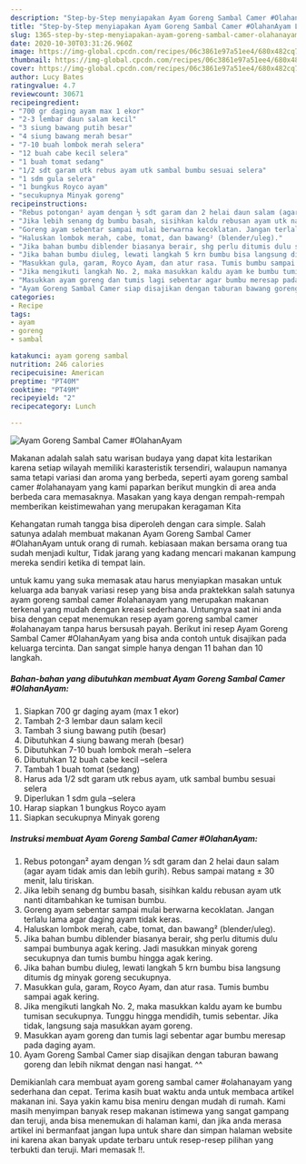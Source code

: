 ```yaml
---
description: "Step-by-Step menyiapakan Ayam Goreng Sambal Camer #OlahanAyam Luar biasa"
title: "Step-by-Step menyiapakan Ayam Goreng Sambal Camer #OlahanAyam Luar biasa"
slug: 1365-step-by-step-menyiapakan-ayam-goreng-sambal-camer-olahanayam-luar-biasa
date: 2020-10-30T03:31:26.960Z
image: https://img-global.cpcdn.com/recipes/06c3861e97a51ee4/680x482cq70/ayam-goreng-sambal-camer-olahanayam-foto-resep-utama.jpg
thumbnail: https://img-global.cpcdn.com/recipes/06c3861e97a51ee4/680x482cq70/ayam-goreng-sambal-camer-olahanayam-foto-resep-utama.jpg
cover: https://img-global.cpcdn.com/recipes/06c3861e97a51ee4/680x482cq70/ayam-goreng-sambal-camer-olahanayam-foto-resep-utama.jpg
author: Lucy Bates
ratingvalue: 4.7
reviewcount: 30671
recipeingredient:
- "700 gr daging ayam max 1 ekor"
- "2-3 lembar daun salam kecil"
- "3 siung bawang putih besar"
- "4 siung bawang merah besar"
- "7-10 buah lombok merah selera"
- "12 buah cabe kecil selera"
- "1 buah tomat sedang"
- "1/2 sdt garam utk rebus ayam utk sambal bumbu sesuai selera"
- "1 sdm gula selera"
- "1 bungkus Royco ayam"
- "secukupnya Minyak goreng"
recipeinstructions:
- "Rebus potongan² ayam dengan ½ sdt garam dan 2 helai daun salam (agar ayam tidak amis dan lebih gurih). Rebus sampai matang ± 30 menit, lalu tiriskan."
- "Jika lebih senang dg bumbu basah, sisihkan kaldu rebusan ayam utk nanti ditambahkan ke tumisan bumbu."
- "Goreng ayam sebentar sampai mulai berwarna kecoklatan. Jangan terlalu lama agar daging ayam tidak keras."
- "Haluskan lombok merah, cabe, tomat, dan bawang² (blender/uleg)."
- "Jika bahan bumbu diblender biasanya berair, shg perlu ditumis dulu sampai bumbunya agak kering. Jadi masukkan minyak goreng secukupnya dan tumis bumbu hingga agak kering."
- "Jika bahan bumbu diuleg, lewati langkah 5 krn bumbu bisa langsung ditumis dg minyak goreng secukupnya."
- "Masukkan gula, garam, Royco Ayam, dan atur rasa. Tumis bumbu sampai agak kering."
- "Jika mengikuti langkah No. 2, maka masukkan kaldu ayam ke bumbu tumisan secukupnya. Tunggu hingga mendidih, tumis sebentar. Jika tidak, langsung saja masukkan ayam goreng."
- "Masukkan ayam goreng dan tumis lagi sebentar agar bumbu meresap pada daging ayam."
- "Ayam Goreng Sambal Camer siap disajikan dengan taburan bawang goreng dan lebih nikmat dengan nasi hangat. ^^"
categories:
- Recipe
tags:
- ayam
- goreng
- sambal

katakunci: ayam goreng sambal 
nutrition: 246 calories
recipecuisine: American
preptime: "PT40M"
cooktime: "PT49M"
recipeyield: "2"
recipecategory: Lunch

---
```



![Ayam Goreng Sambal Camer #OlahanAyam](https://img-global.cpcdn.com/recipes/06c3861e97a51ee4/680x482cq70/ayam-goreng-sambal-camer-olahanayam-foto-resep-utama.jpg)

Makanan adalah salah satu warisan budaya yang dapat kita lestarikan karena setiap wilayah memiliki karasteristik tersendiri, walaupun namanya sama tetapi variasi dan aroma yang berbeda, seperti ayam goreng sambal camer #olahanayam yang kami paparkan berikut mungkin di area anda berbeda cara memasaknya. Masakan yang kaya dengan rempah-rempah memberikan keistimewahan yang merupakan keragaman Kita



Kehangatan rumah tangga bisa diperoleh dengan cara simple. Salah satunya adalah membuat makanan Ayam Goreng Sambal Camer #OlahanAyam untuk orang di rumah. kebiasaan makan bersama orang tua sudah menjadi kultur, Tidak jarang yang kadang mencari makanan kampung mereka sendiri ketika di tempat lain.

untuk kamu yang suka memasak atau harus menyiapkan masakan untuk keluarga ada banyak variasi resep yang bisa anda praktekkan salah satunya ayam goreng sambal camer #olahanayam yang merupakan makanan terkenal yang mudah dengan kreasi sederhana. Untungnya saat ini anda bisa dengan cepat menemukan resep ayam goreng sambal camer #olahanayam tanpa harus bersusah payah.
Berikut ini resep Ayam Goreng Sambal Camer #OlahanAyam yang bisa anda contoh untuk disajikan pada keluarga tercinta. Dan sangat simple hanya dengan 11 bahan dan 10 langkah.


<!--inarticleads1-->

##### Bahan-bahan yang dibutuhkan membuat Ayam Goreng Sambal Camer #OlahanAyam:

1. Siapkan 700 gr daging ayam (max 1 ekor)
1. Tambah 2-3 lembar daun salam kecil
1. Tambah 3 siung bawang putih (besar)
1. Dibutuhkan 4 siung bawang merah (besar)
1. Dibutuhkan 7-10 buah lombok merah –selera
1. Dibutuhkan 12 buah cabe kecil –selera
1. Tambah 1 buah tomat (sedang)
1. Harus ada 1/2 sdt garam utk rebus ayam, utk sambal bumbu sesuai selera
1. Diperlukan 1 sdm gula –selera
1. Harap siapkan 1 bungkus Royco ayam
1. Siapkan secukupnya Minyak goreng




<!--inarticleads2-->

##### Instruksi membuat  Ayam Goreng Sambal Camer #OlahanAyam:

1. Rebus potongan² ayam dengan ½ sdt garam dan 2 helai daun salam (agar ayam tidak amis dan lebih gurih). Rebus sampai matang ± 30 menit, lalu tiriskan.
1. Jika lebih senang dg bumbu basah, sisihkan kaldu rebusan ayam utk nanti ditambahkan ke tumisan bumbu.
1. Goreng ayam sebentar sampai mulai berwarna kecoklatan. Jangan terlalu lama agar daging ayam tidak keras.
1. Haluskan lombok merah, cabe, tomat, dan bawang² (blender/uleg).
1. Jika bahan bumbu diblender biasanya berair, shg perlu ditumis dulu sampai bumbunya agak kering. Jadi masukkan minyak goreng secukupnya dan tumis bumbu hingga agak kering.
1. Jika bahan bumbu diuleg, lewati langkah 5 krn bumbu bisa langsung ditumis dg minyak goreng secukupnya.
1. Masukkan gula, garam, Royco Ayam, dan atur rasa. Tumis bumbu sampai agak kering.
1. Jika mengikuti langkah No. 2, maka masukkan kaldu ayam ke bumbu tumisan secukupnya. Tunggu hingga mendidih, tumis sebentar. Jika tidak, langsung saja masukkan ayam goreng.
1. Masukkan ayam goreng dan tumis lagi sebentar agar bumbu meresap pada daging ayam.
1. Ayam Goreng Sambal Camer siap disajikan dengan taburan bawang goreng dan lebih nikmat dengan nasi hangat. ^^




Demikianlah cara membuat ayam goreng sambal camer #olahanayam yang sederhana dan cepat. Terima kasih buat waktu anda untuk membaca artikel makanan ini. Saya yakin kamu bisa meniru dengan mudah di rumah. Kami masih menyimpan banyak resep makanan istimewa yang sangat gampang dan teruji, anda bisa menemukan di halaman kami, dan jika anda merasa artikel ini bermanfaat jangan lupa untuk share dan simpan halaman website ini karena akan banyak update terbaru untuk resep-resep pilihan yang terbukti dan teruji. Mari memasak !!. 
